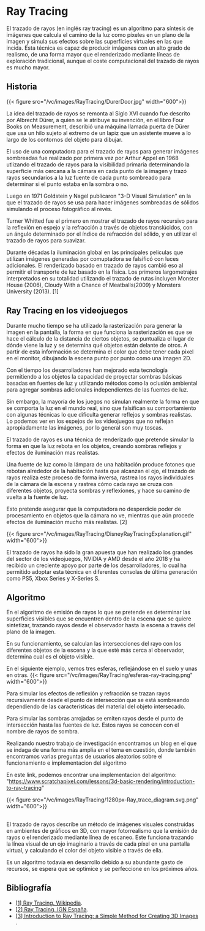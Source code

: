 # Ray Tracing

El trazado de rayos (en inglés ray tracing) es un algoritmo para síntesis de imágenes que calcula el camino de la luz como píxeles en un plano de la imagen y simula sus efectos sobre las superficies virtuales en las que incida. Esta técnica es capaz de producir imágenes con un alto grado de realismo, de una forma mayor que el renderizado mediante líneas de exploración tradicional, aunque el coste computacional del trazado de rayos es mucho mayor. 

## Historia

{{< figure src="/vc/images/RayTracing/DurerDoor.jpg" width="600">}}

La idea del trazado de rayos se remonta al Siglo XVI cuando fue descrito por Albrecht Dürer, a quien se le atribuye su invención, en el libro Four Books on Measurement, describió una máquina llamada puerta de Dürer que usa un hilo sujeto al extremo de un lapiz que un asistente mueve a lo largo de los contornos del objeto para dibujar.

El uso de una computadora para el trazado de rayos para generar imágenes sombreadas fue realizado por primera vez por Arthur Appel en 1968 utlizando el trazado de rayos para la visibilidad primaria determinando la superficie más cercana a la cámara en cada punto de la imagen y trazó rayos secundarios a la luz fuente de cada punto sombreado para determinar si el punto estaba en la sombra o no.

Luego en 1971 Goldstein y Nagel publicaron "3-D Visual Simulation" en la que el trazado de rayos se usa para hacer imágenes sombreadas de sólidos simulando el proceso fotográfico al revés.

Turner Whitted fue el primero en mostrar el trazado de rayos recursivo para la reflexión en espejo y la refracción a través de objetos translúcidos, con un ángulo determinado por el índice de refracción del sólido, y en utilizar el trazado de rayos para suavizar.

Durante décadas la iluminación global en las principales peliculas que utilizan imágenes generadas por comuptadora se falsificó con luces adicionales. El renderizado basado en trazado de rayos cambió eso al permitir el transporte de luz basado en la física. Los primeros largometrajes interpretados en su totalidad utilizando el trazado de rutas incluyen Monster House (2006), Cloudy With a Chance of Meatballs(2009) y Monsters University (2013). [1]


## Ray Tracing en los videojuegos

Durante mucho tiempo se ha utilizado la rasterización para generar la imagen en la pantalla, la forma en que funciona la rasterización es que se hace el cálculo de la distancia de ciertos objetos, se puntualiza el lugar de dónde viene la luz y se determina qué objetos están delante de otros. A partir de esta información se determina el color que debe tener cada pixel en el monitor, dibujando la escena punto por punto como una imagen 2D.

Con el tiempo los desarrolladores han mejorado esta tecnología permitiendo a los objetos la capacidad de proyectar sombras básicas basadas en fuentes de luz y utilizando métodos como la oclusión ambiental para agregar sombras adicionales independientes de las fuentes de luz.

Sin embargo, la mayoría de los juegos no simulan realmente la forma en que se comporta la luz en el mundo real, sino que falsifican su comportamiento con algunas técnicas lo que dificulta generar reflejos y sombras realistas. Lo podemos ver en los espejos de los videojuegos que no reflejan apropiadamente las imágenes, por lo general son muy toscas.

El trazado de rayos es una técnica de renderizado que pretende simular la forma en que la luz rebota en los objetos, creando sombras reflejos y efectos de iluminación mas realistas.

Una fuente de luz como la lámpara de una habitación produce fotones que rebotan alrededor de la habitación hasta que alcanzan el ojo, el trazado de rayos realiza este proceso de forma inversa, rastrea los rayos individuales de la cámara de la escena y rastrea cómo cada rayo se cruza con diferentes objetos, proyecta sombras y reflexiones, y hace su camino de vuelta a la fuente de luz.

Esto pretende asegurar que la computadora no desperdicie poder de procesamiento en objetos que la cámara no ve, mientras que aún procede efectos de iluminación mucho más realistas. [2]

{{< figure src="/vc/images/RayTracing/DisneyRayTracingExplanation.gif" width="600">}}

El trazado de rayos ha sido la gran apuesta que han realizado los grandes del sector de los videojuegos, NVIDIA y AMD desde el año 2018 y ha recibido un creciente apoyo por parte de los desarrolladores, lo cual ha permitido adoptar esta técnica en diferentes consolas de última generación como PS5, Xbox Series y X-Series S.

## Algoritmo

En el algoritmo de emisión de rayos lo que se pretende es determinar las superficies visibles que se encuentren dentro de la escena que se quiere sintetizar, trazando rayos desde el observador hasta la escena a través del plano de la imagen.

En su funcionamiento, se calculan las intersecciones del rayo con los diferentes objetos de la escena y la que esté más cerca al observador, determina cual es el objeto visible.

En el siguiente ejemplo, vemos tres esferas, reflejándose en el suelo y unas en otras.
{{< figure src="/vc/images/RayTracing/esferas-ray-tracing.png" width="600">}}

Para simular los efectos de reflexión y refracción se trazan rayos recursivamente desde el punto de intersección que se está sombreando dependiendo de las características del material del objeto intersecado.

Para simular las sombras arrojadas se emiten rayos desde el punto de intersección hasta las fuentes de luz. Estos rayos se conocen con el nombre de rayos de sombra.

Realizando nuestro trabajo de investigación encontramos un blog en el que se indaga de una forma más amplia en el tema en cuestión, donde también encontramos varias preguntas de usuarios aleatorios sobre el funcionamiento e implementacion del algoritmo

En este link, podemos encontrar una implementacion del algoritmo: "https://www.scratchapixel.com/lessons/3d-basic-rendering/introduction-to-ray-tracing"

{{< figure src="/vc/images/RayTracing/1280px-Ray_trace_diagram.svg.png" width="600">}}

## 

El trazado de rayos describe un método de imágenes visuales construidas en ambientes de gráficos en 3D, con mayor fotorrealismo que la emisión de rayos o el renderizado mediante línea de escaneo. Este funciona trazando la línea visual de un ojo imaginario a través de cada píxel en una pantalla virtual, y calculando el color del objeto visible a través de ella.

Es un algoritmo todavía en desarrollo debido a su abundante gasto de recursos, se espera que se optimice y se perfeccione en los próximos años.


## Bibliografía
* [[1] Ray Tracing. Wikipedia](https://en.wikipedia.org/wiki/Ray_tracing_(graphics)).
* [[2] Ray Tracing. IGN España](https://es.ign.com/nvidia/138637/feature/que-es-el-trazado-de-rayos-y-por-que-deberia-importarte).
* [[3] Introduction to Ray Tracing: a Simple Method for Creating 3D Images ](https://www.scratchapixel.com/lessons/3d-basic-rendering/introduction-to-ray-tracing).